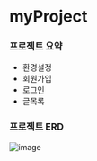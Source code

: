 # myProject
### 프로젝트 요약
- 환경설정
- 회원가입
- 로그인
- 글목록


### 프로젝트 ERD
![image](https://user-images.githubusercontent.com/120783163/211693699-254e7cd3-196d-4a61-983d-fde6a9540db1.png)


